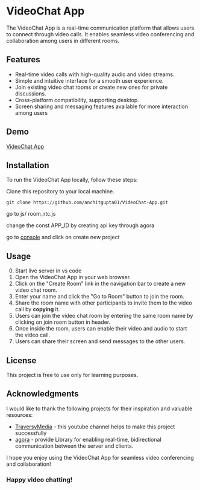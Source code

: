 # VideoChat App

The VideoChat App is a real-time communication platform that allows users to connect through video calls. It enables seamless video conferencing and collaboration among users in different rooms.

## Features

- Real-time video calls with high-quality audio and video streams.
- Simple and intuitive interface for a smooth user experience.
- Join existing video chat rooms or create new ones for private discussions.
- Cross-platform compatibility, supporting desktop.
- Screen sharing and messaging features available for more interaction among users


## Demo 

[VideoChat App](https://anchitgupta01.github.io/VideoChat-App/)


## Installation

To run the VideoChat App locally, follow these steps:

  Clone this repository to your local machine.

  ```
  git clone https://github.com/anchitgupta01/VideoChat-App.git
  ```

  go to js/ room_rtc.js 
  
  change the const APP_ID by creating api key through agora 
  
  go to <a href="https://console.agora.io">console</a> and click on create new project
  
## Usage
0. Start live server in vs code
1. Open the VideoChat App in your web browser.
2. Click on the "Create Room" link in the navigation bar to create a new video chat room.
3. Enter your name and click the "Go to Room" button to join the room.
4. Share the room name with other participants to invite them to the video call by <b>copying</b> it.
5. Users can join the video chat room by entering the same room name by clicking on join room button in header.
6. Once inside the room, users can enable their video and audio to start the video call.
7. Users can share their screen and send messages to the other users.
   

## License

This project is free to use only for learning purposes.

## Acknowledgments

I would like to thank the following projects for their inspiration and valuable resources:

- [TraversyMedia](https://www.youtube.com/@TraversyMedia) - this youtube channel helps to make this project successfully 
- [agora](https://console.agora.io) - provide Library for enabling real-time, bidirectional communication between the server and clients.


I hope you enjoy using the VideoChat App for seamless video conferencing and collaboration!

### Happy video chatting!
